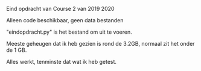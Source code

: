 
Eind opdracht van Course 2 van 2019 2020

Alleen code beschikbaar, geen data bestanden

"eindopdracht.py" is het bestand om uit te voeren.

Meeste geheugen dat ik heb gezien is rond de 3.2GB,
normaal zit het onder de 1 GB.

Alles werkt, tenminste dat wat ik heb getest.
